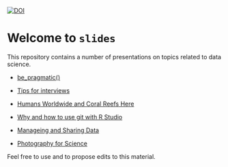 [![DOI](https://zenodo.org/badge/72758915.svg)](https://zenodo.org/badge/latestdoi/72758915)

# Welcome to `slides`

This repository contains a number of presentations on topics related to data science.

- [be_pragmatic()](https://bookdown.org/maurolepore/pragmatic)

- [Tips for interviews](https://bookdown.org/maurolepore/interview)

- [Humans Worldwide and Coral Reefs Here](http://rpubs.com/maurolepore/gbay)

- [Why and how to use git with R Studio](http://rpubs.com/maurolepore/git)

- [Manageing and Sharing Data](http://rpubs.com/maurolepore/share)

- [Photography for Science](http://rpubs.com/maurolepore/photo4science)


Feel free to use and to propose edits to this material.
